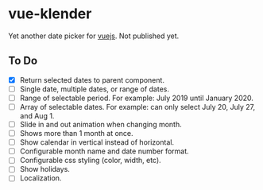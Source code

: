 # vue-klender

Yet another date picker for [vuejs](https://vuejs.org).
Not published yet.

## To Do

- [x] Return selected dates to parent component.
- [ ] Single date, multiple dates, or range of dates.
- [ ] Range of selectable period. For example: July 2019 until January 2020.
- [ ] Array of selectable dates. For example: can only select July 20, July 27, and Aug 1.
- [ ] Slide in and out animation when changing month.
- [ ] Shows more than 1 month at once.
- [ ] Show calendar in vertical instead of horizontal.
- [ ] Configurable month name and date number format.
- [ ] Configurable css styling (color, width, etc).
- [ ] Show holidays.
- [ ] Localization.
